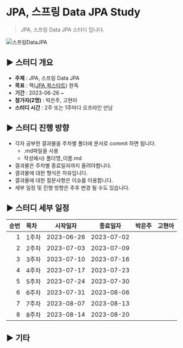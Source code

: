 JPA, 스프링 Data JPA Study
=============
> JPA, 스프링 Data JPA 스터디 입니다.

![스프링DataJPA](https://blog.kakaocdn.net/dn/Sn2Dj/btq0nPrl873/ACS7qrimAoVuTS8oriAnv0/img.jpg)

## :arrow_forward: 스터디 개요
* **주제** : JPA, 스프링 Data JPA
* **목표** : 책([JPA 퀵스타트](https://product.kyobobook.co.kr/detail/S000001891098)) 완독
* **기간** : 2023-06-26 ~ 
* **참가자(2명)** : 박은주, 고현아
* **스터디 시간** : 2주 또는 1주마다 오프라인 만남

##  :arrow_forward: 스터디 진행 방향
* 각자 공부한 결과물을 주차별 폴더에 문서로 commit 하면 됩니다.
  * .md파일을 사용
  * 작성예시) 폴더명_이름.md
* 결과물은 주차별 종료일자까지 올려야합니다.
* 결과물에 대한 형식은 자유입니다.
* 결과물에 대한 질문사항은 이슈를 이용합니다.
* 세부 일정 및 진행 방향은 추후 변경 될 수도 있습니다.

## :arrow_forward: 스터디 세부 일정
| 순번 | 목차              | 시작일자 | 종료일자 | 박은주 | 고현아 |
| ------: | :---------------| -------|-------|:-------:|:-------:|
| 1 | 1주차 | 2023-06-26 | 2023-07-02 |  |  |
| 2 | 2주차 | 2023-07-03 | 2023-07-09 |  |  |
| 3 | 3주차 | 2023-07-10 | 2023-07-16 |  |  |
| 4 | 4주차 | 2023-07-17 | 2023-07-23 |  |  |
| 5 | 5주차 | 2023-07-24 | 2023-07-30 |  |  |
| 6 | 6주차 | 2023-07-31 | 2023-08-06 |  |  |
| 7 | 7주차 | 2023-08-07 | 2023-08-13 |  |  |
| 8 | 8주차 | 2023-08-14 | 2023-08-20 |  |  |

## :arrow_forward: 기타

